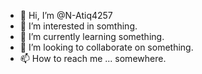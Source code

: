- 👋 Hi, I’m @N-Atiq4257
- 👀 I’m interested in somthing.
- 🌱 I’m currently learning something.
- 💞️ I’m looking to collaborate on something.
- 📫 How to reach me ... somewhere.

<!---
N-Atiq4257/N-Atiq4257 is a ✨ special ✨ repository because its `README.md` (this file) appears on your GitHub profile.
You can click the Preview link to take a look at your changes.
--->

